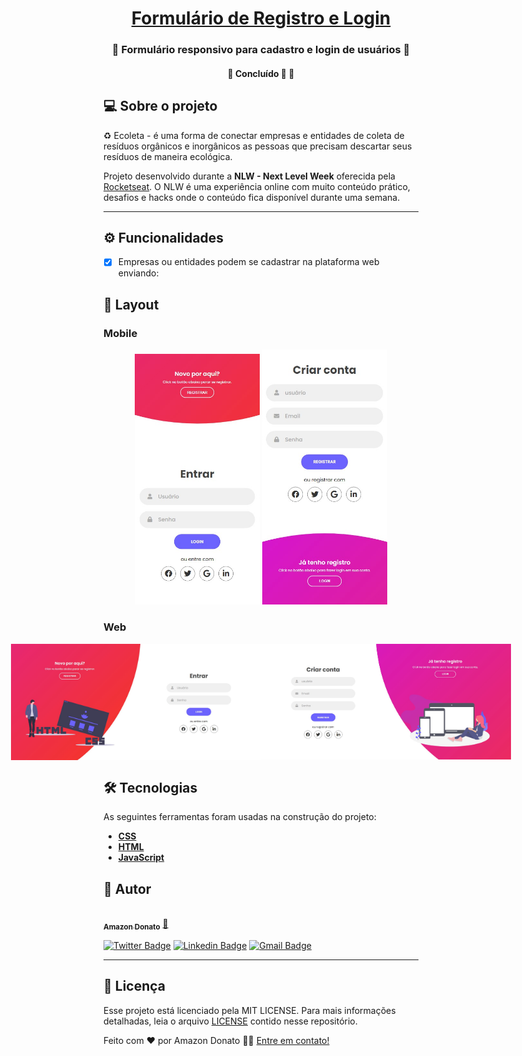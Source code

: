 <h1 align="center">
     <a href="#"> Formulário de Registro e Login </a>
</h1>

<h3 align="center">
    🌱 Formulário responsivo para cadastro e login de usuários 💚
</h3>

<h4 align="center">
	🚧   Concluído 🚀 🚧
</h4>

## 💻 Sobre o projeto

♻️ Ecoleta - é uma forma de conectar empresas e entidades de coleta de resíduos orgânicos e inorgânicos as pessoas que precisam descartar seus resíduos de maneira ecológica.


Projeto desenvolvido durante a **NLW - Next Level Week** oferecida pela [Rocketseat](https://blog.rocketseat.com.br/primeira-next-level-week/).
O NLW é uma experiência online com muito conteúdo prático, desafios e hacks onde o conteúdo fica disponível durante uma semana.

---

## ⚙️ Funcionalidades

- [x] Empresas ou entidades podem se cadastrar na plataforma web enviando:

## 🎨 Layout

### Mobile

<p align="center">
  <img alt="FormLoginRegister" title="#FormLoginRegister" src="./img/ss/login-mobile.jpg" width="200px">

  <img alt="FormLoginRegister" title="#FormLoginRegister" src="./img/ss/register-mobile.jpg" width="200px">
</p>

### Web

<p align="center" style="display: flex; align-items: flex-start; justify-content: center;">
  <img alt="FormLoginRegister" title="#FormLoginRegister" src="./img/ss/login-desktop.jpg" width="400px">

  <img alt="FormLoginRegister" title="#FormLoginRegister" src="./img/ss/register-desktop.jpg" width="400px">
</p>

## 🛠 Tecnologias

As seguintes ferramentas foram usadas na construção do projeto:

-   **[CSS](https://developer.mozilla.org/pt-BR/docs/Web/CSS)**
-   **[HTML](https://developer.mozilla.org/pt-BR/docs/Web/HTML)**
-   **[JavaScript](https://developer.mozilla.org/pt-BR/docs/Web/JavaScript)**

## 🦸 Autor

<a href="https://www.linkedin.com/in/ajdonato/">
 <img style="border-radius: 50%;" src="https://avatars3.githubusercontent.com/u/380327?s=460&u=61b426b901b8fe02e12019b1fdb67bf0072d4f00&v=4" width="100px;" alt=""/>
 <br />
 <sub><b>Amazon Donato</b></sub></a> <a href="https://www.linkedin.com/in/ajdonato/" title="Linkedin">🚀</a>
 <br />

[![Twitter Badge](https://img.shields.io/badge/-@tgmarinho-1ca0f1?style=flat-square&labelColor=1ca0f1&logo=twitter&logoColor=white&link=https://twitter.com/tgmarinho)](https://twitter.com/tgmarinho) [![Linkedin Badge](https://img.shields.io/badge/-Thiago-blue?style=flat-square&logo=Linkedin&logoColor=white&link=https://www.linkedin.com/in/tgmarinho/)](https://www.linkedin.com/in/tgmarinho/) 
[![Gmail Badge](https://img.shields.io/badge/-ajd.oliveira@gmail.com-c14438?style=flat-square&logo=Gmail&logoColor=white&link=mailto:ajd.oliveira@gmail.com)](mailto:ajd.oliveira@gmail.com)

---

## 📝 Licença

Esse projeto está licenciado pela MIT LICENSE. Para mais informações detalhadas, leia o arquivo [LICENSE](./LICENSE) contido nesse repositório.

Feito com ❤️ por Amazon Donato 👋🏽 [Entre em contato!](https://www.linkedin.com/in/ajdonato/)


